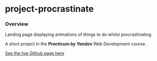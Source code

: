 # project-procrastinate

### Overview

Landing page displaying animations of things to do whilst procrastinating.

A short project in the ***Practicum by Yandex*** Web Development course.

[See the live Github page here](https://warsdd.github.io/project-procrastinate/)
